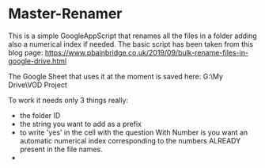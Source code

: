 # Master-Renamer
This is a simple GoogleAppScript that renames all the files in a folder adding also a numerical index if needed.
The basic script has been taken from this blog page: https://www.pbainbridge.co.uk/2019/09/bulk-rename-files-in-google-drive.html

The Google Sheet that uses it at the moment is saved here: G:\My Drive\VOD Project

To work it needs only 3 things really:

- the folder ID
- the string you want to add as a prefix
- to write 'yes' in the cell with the question With Number is you want an automatic numerical index corresponding to the numbers ALREADY present in the file names.
-  
